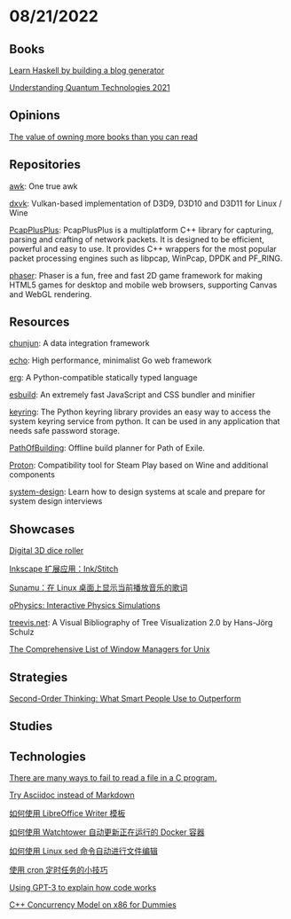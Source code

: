 # 08/21/2022

## Books
[Learn Haskell by building a blog generator](https://lhbg-book.link/)

[Understanding Quantum Technologies 2021](https://www.oezratty.net/wordpress/2021/understanding-quantum-technologies-2021/)

## Opinions
[The value of owning more books than you can read](https://bigthink.com/neuropsych/do-i-own-too-many-books/)

## Repositories
[awk](https://github.com/onetrueawk/awk): One true awk

[dxvk](https://github.com/doitsujin/dxvk): Vulkan-based implementation of D3D9, D3D10 and D3D11 for Linux / Wine

[PcapPlusPlus](https://github.com/seladb/PcapPlusPlus): PcapPlusPlus is a multiplatform C++ library for capturing, parsing and crafting of network packets. It is designed to be efficient, powerful and easy to use. It provides C++ wrappers for the most popular packet processing engines such as libpcap, WinPcap, DPDK and PF_RING.

[phaser](https://github.com/photonstorm/phaser): Phaser is a fun, free and fast 2D game framework for making HTML5 games for desktop and mobile web browsers, supporting Canvas and WebGL rendering.

## Resources
[chunjun](https://github.com/DTStack/chunjun): A data integration framework

[echo](https://github.com/labstack/echo): High performance, minimalist Go web framework

[erg](https://github.com/erg-lang/erg): A Python-compatible statically typed language

[esbuild](https://github.com/evanw/esbuild): An extremely fast JavaScript and CSS bundler and minifier

[keyring](https://github.com/jaraco/keyring): The Python keyring library provides an easy way to access the system keyring service from python. It can be used in any application that needs safe password storage.

[PathOfBuilding](https://github.com/PathOfBuildingCommunity/PathOfBuilding): Offline build planner for Path of Exile.

[Proton](https://github.com/ValveSoftware/Proton): Compatibility tool for Steam Play based on Wine and additional components

[system-design](https://github.com/karanpratapsingh/system-design): Learn how to design systems at scale and prepare for system design interviews

## Showcases
[Digital 3D dice roller](https://dddice.com/)

[Inkscape 扩展应用：Ink/Stitch](https://linux.cn/article-14935-1.html)

[Sunamu：在 Linux 桌面上显示当前播放音乐的歌词](https://linux.cn/article-14939-1.html)

[oPhysics: Interactive Physics Simulations](https://ophysics.com/index.html)

[treevis.net](https://treevis.net/): A Visual Bibliography of Tree Visualization 2.0 by Hans-Jörg Schulz

[The Comprehensive List of Window Managers for Unix](https://www.gilesorr.com/wm/table.html)

## Strategies
[Second-Order Thinking: What Smart People Use to Outperform](https://fs.blog/second-order-thinking/)

## Studies

## Technologies
[There are many ways to fail to read a file in a C program.](https://colinpaice.blog/2022/08/06/there-are-many-ways-to-fail-to-read-a-file-in-a-c-program/)

[Try Asciidoc instead of Markdown](https://opensource.com/article/22/8/drop-markdown-asciidoc)

[如何使用 LibreOffice Writer 模板](https://linux.cn/article-14925-1.html)

[如何使用 Watchtower 自动更新正在运行的 Docker 容器](https://linux.cn/article-14926-1.html)

[如何使用 Linux sed 命令自动进行文件编辑](https://linux.cn/article-14938-1.html)

[使用 cron 定时任务的小技巧](https://linux.cn/article-14932-1.html)

[Using GPT-3 to explain how code works](https://simonwillison.net/2022/Jul/9/gpt-3-explain-code/)

[C++ Concurrency Model on x86 for Dummies](http://databasearchitects.blogspot.com/2020/10/c-concurrency-model-on-x86-for-dummies.html)
